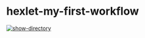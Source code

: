 # hexlet-my-first-workflow
[![show-directory](https://github.com/VAN4SH/hexlet-my-first-workflow/actions/workflows/blank.yml/badge.svg)](https://github.com/VAN4SH/hexlet-my-first-workflow/actions/workflows/blank.yml)
